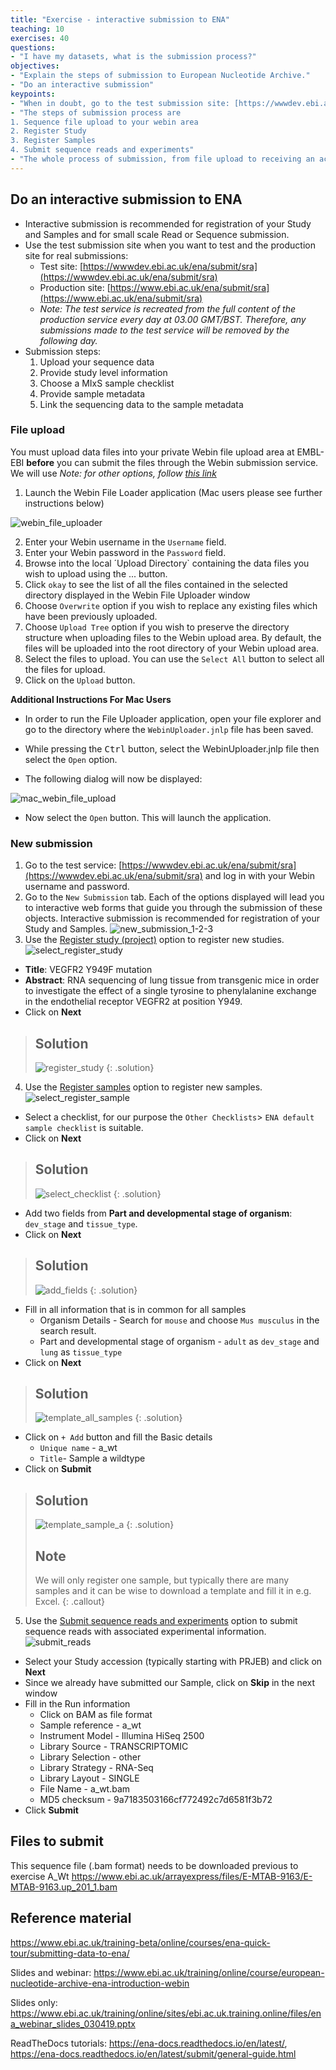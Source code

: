 ```yaml
---
title: "Exercise - interactive submission to ENA"
teaching: 10
exercises: 40
questions:
- "I have my datasets, what is the submission process?"
objectives:
- "Explain the steps of submission to European Nucleotide Archive."
- "Do an interactive submission"
keypoints:
- "When in doubt, go to the test submission site: [https://wwwdev.ebi.ac.uk/ena/submit/sra](https://wwwdev.ebi.ac.uk/ena/submit/sra)"
- "The steps of submission process are
1. Sequence file upload to your webin area
2. Register Study
3. Register Samples
4. Submit sequence reads and experiments" 
- "The whole process of submission, from file upload to receiving an accession number takes time.  Do not do this late in the project, when publishers require that you publish datasets before review and deadline is 24 hours."
---
```

## Do an interactive submission to ENA
* Interactive submission is recommended for registration of your Study and Samples and for small scale Read or Sequence submission.
* Use the test submission site when you want to test and the production site for real submissions:
    * Test site: [https://wwwdev.ebi.ac.uk/ena/submit/sra](https://wwwdev.ebi.ac.uk/ena/submit/sra)
    * Production site: [https://www.ebi.ac.uk/ena/submit/sra](https://www.ebi.ac.uk/ena/submit/sra)
    * *Note: The test service is recreated from the full content of the production service every day at 03.00 GMT/BST. Therefore, any submissions made to the test service will be removed by the following day.*
* Submission steps:
    1. Upload your sequence data
    2. Provide study level information
    3. Choose a MIxS sample checklist
    4. Provide sample metadata
    5. Link the sequencing data to the sample metadata

### File upload
You must upload data files into your private Webin file upload area at EMBL-EBI **before** you can submit the files through the Webin submission service. We will use  *Note: for other options, follow [this link](https://ena-docs.readthedocs.io/en/latest/submit/fileprep/upload.html#file-upload-options)*

1. Launch the Webin File Loader application (Mac users please see further instructions below)

![webin_file_uploader](https://nbisweden.github.io/module-repository-submission-dm-practices/fig/webin_file_uploader.jpg)

2. Enter your Webin username in the `Username` field.
3. Enter your Webin password in the `Password` field.
4. Browse into the local ´Upload Directory` containing the data files you wish to upload using the ... button.
5. Click `okay` to see the list of all the files contained in the selected directory displayed in the Webin File Uploader window
6. Choose `Overwrite` option if you wish to replace any existing files which have been previously uploaded.
7. Choose `Upload Tree` option if you wish to preserve the directory structure when uploading files to the Webin upload area. By default, the files will be uploaded into the root directory of your Webin upload area.
8. Select the files to upload. You can use the `Select All` button to select all the files for upload.
9. Click on the `Upload` button.

**Additional Instructions For Mac Users**

* In order to run the File Uploader application, open your file explorer and go to the directory where the `WebinUploader.jnlp` file has been saved.

* While pressing the <kbd>Ctrl</kbd> button, select the WebinUploader.jnlp file then select the `Open` option.

* The following dialog will now be displayed:

![mac_webin_file_upload](https://nbisweden.github.io/module-repository-submission-dm-practices/fig/mac_webin_file_upload.png)

* Now select the `Open` button. This will launch the application.

### New submission
1. Go to the test service: [https://wwwdev.ebi.ac.uk/ena/submit/sra](https://wwwdev.ebi.ac.uk/ena/submit/sra) and log in with your Webin username and password. 
2. Go to the `New Submission` tab. Each of the options displayed will lead you to interactive web forms that guide you through the submission of these objects. Interactive submission is recommended for registration of your Study and Samples.
![new_submission_1-2-3](https://nbisweden.github.io/module-repository-submission-dm-practices/fig/new_submission_1-2-3.jpg)
3. Use the [Register study (project)](https://ena-docs.readthedocs.io/en/latest/submit/study/interactive.html) option to register new studies.
![select_register_study](https://nbisweden.github.io/module-repository-submission-dm-practices/fig/select_register_study.jpg)
* **Title**: VEGFR2 Y949F mutation
* **Abstract**: RNA sequencing of lung tissue from transgenic mice in order to investigate the effect of a single tyrosine to phenylalanine exchange in the endothelial receptor VEGFR2 at position Y949.
* Click on **Next**
> ## Solution
> ![register_study](https://nbisweden.github.io/module-repository-submission-dm-practices/fig/register_study.jpg)
{: .solution}
4. Use the [Register samples](https://ena-docs.readthedocs.io/en/latest/submit/samples/interactive.html) option to register new samples.
![select_register_sample](https://nbisweden.github.io/module-repository-submission-dm-practices/fig/select_register_sample.jpg)
* Select a checklist, for our purpose the `Other Checklists`> `ENA default sample checklist` is suitable.
* Click on **Next**
> ## Solution
> ![select_checklist](https://nbisweden.github.io/module-repository-submission-dm-practices/fig/select_checklist.jpg)
{: .solution}
* Add two fields from **Part and developmental stage of organism**: `dev_stage` and `tissue_type`.
* Click on **Next**
> ## Solution
> ![add_fields](https://nbisweden.github.io/module-repository-submission-dm-practices/fig/add_fields.jpg)
{: .solution}
* Fill in all information that is in common for all samples
    * Organism Details - Search for `mouse` and choose `Mus musculus` in the search result.
    * Part and developmental stage of organism - `adult` as `dev_stage` and `lung` as `tissue_type`
* Click on **Next**
> ## Solution
> ![template_all_samples](https://nbisweden.github.io/module-repository-submission-dm-practices/fig/template_all_samples.jpg)
{: .solution}
* Click on `+ Add` button and fill the Basic details
    * `Unique name` - a_wt
    * `Title`- Sample a wildtype
* Click on **Submit**
> ## Solution
> ![template_sample_a](https://nbisweden.github.io/module-repository-submission-dm-practices/fig/template_sample_a.jpg)
{: .solution}
> ## Note
> We will only register one sample, but typically there are many samples and it can be wise to download a template and fill it in e.g. Excel.
{: .callout}
5. Use the [Submit sequence reads and experiments](https://ena-docs.readthedocs.io/en/latest/submit/reads/interactive.html) option to submit sequence reads with associated experimental information.
![submit_reads](https://nbisweden.github.io/module-repository-submission-dm-practices/fig/select_submit_reads.jpg)
* Select your Study accession (typically starting with PRJEB) and click on **Next**
* Since we already have submitted our Sample, click on **Skip** in the next window
* Fill in the Run information
    * Click on BAM as file format
    * Sample reference - a_wt
    * Instrument Model - Illumina HiSeq 2500
    * Library Source - TRANSCRIPTOMIC
    * Library Selection - other
    * Library Strategy - RNA-Seq
    * Library Layout - SINGLE
    * File Name - a_wt.bam
    * MD5 checksum - 9a7183503166cf772492c7d6581f3b72
* Click **Submit**

## Files to submit
This sequence file (.bam format) needs to be downloaded previous to exercise 
A_Wt https://www.ebi.ac.uk/arrayexpress/files/E-MTAB-9163/E-MTAB-9163.up_201_1.bam 


## Reference material 
https://www.ebi.ac.uk/training-beta/online/courses/ena-quick-tour/submitting-data-to-ena/

Slides and webinar: https://www.ebi.ac.uk/training/online/course/european-nucleotide-archive-ena-introduction-webin 

Slides only: https://www.ebi.ac.uk/training/online/sites/ebi.ac.uk.training.online/files/ena_webinar_slides_030419.pptx

ReadTheDocs tutorials: https://ena-docs.readthedocs.io/en/latest/, https://ena-docs.readthedocs.io/en/latest/submit/general-guide.html 